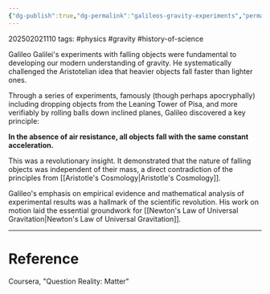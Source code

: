 ```yaml
---
{"dg-publish":true,"dg-permalink":"galileos-gravity-experiments","permalink":"/galileos-gravity-experiments/"}
---
```



202502021110
tags: #physics #gravity #history-of-science

Galileo Galilei's experiments with falling objects were fundamental to developing our modern understanding of gravity. He systematically challenged the Aristotelian idea that heavier objects fall faster than lighter ones.

Through a series of experiments, famously (though perhaps apocryphally) including dropping objects from the Leaning Tower of Pisa, and more verifiably by rolling balls down inclined planes, Galileo discovered a key principle:

**In the absence of air resistance, all objects fall with the same constant acceleration.**

This was a revolutionary insight. It demonstrated that the nature of falling objects was independent of their mass, a direct contradiction of the principles from [[Aristotle's Cosmology\|Aristotle's Cosmology]].

Galileo's emphasis on empirical evidence and mathematical analysis of experimental results was a hallmark of the scientific revolution. His work on motion laid the essential groundwork for [[Newton's Law of Universal Gravitation\|Newton's Law of Universal Gravitation]].

---

# Reference

Coursera, "Question Reality: Matter"
